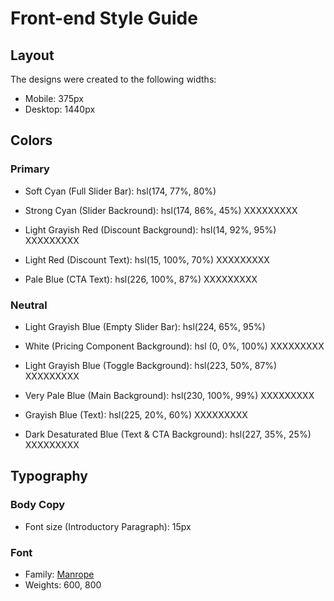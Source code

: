 # Front-end Style Guide

## Layout

The designs were created to the following widths:

- Mobile: 375px
- Desktop: 1440px

## Colors

### Primary

- Soft Cyan (Full Slider Bar): hsl(174, 77%, 80%)

- Strong Cyan (Slider Backround): hsl(174, 86%, 45%) XXXXXXXXX
- Light Grayish Red (Discount Background): hsl(14, 92%, 95%) XXXXXXXXX
- Light Red (Discount Text): hsl(15, 100%, 70%) XXXXXXXXX
- Pale Blue (CTA Text): hsl(226, 100%, 87%) XXXXXXXXX

### Neutral

- Light Grayish Blue (Empty Slider Bar): hsl(224, 65%, 95%)

- White (Pricing Component Background): hsl (0, 0%, 100%) XXXXXXXXX
- Light Grayish Blue (Toggle Background): hsl(223, 50%, 87%) XXXXXXXXX
- Very Pale Blue (Main Background): hsl(230, 100%, 99%) XXXXXXXXX
- Grayish Blue (Text): hsl(225, 20%, 60%) XXXXXXXXX
- Dark Desaturated Blue (Text & CTA Background): hsl(227, 35%, 25%) XXXXXXXXX

## Typography

### Body Copy

- Font size (Introductory Paragraph): 15px

### Font

- Family: [Manrope](https://fonts.google.com/specimen/Manrope)
- Weights: 600, 800
